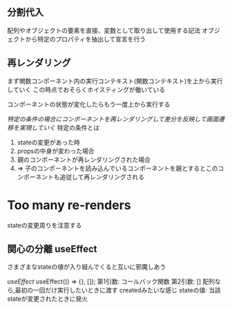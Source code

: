 ## 分割代入
配列やオブジェクトの要素を直接、変数として取り出して使用する記法
オブジェクトから特定のプロパティを抽出して宣言を行う

## 再レンダリング
まず関数コンポーネント内の実行コンテキスト(関数コンテキスト)を上から実行していく
この時点でおそらくホイスティングが働いている

コンポーネントの状態が変化したらもう一度上から実行する

*特定の条件の場合にコンポーネントを再レンダリングして差分を反映して画面遷移を実現していく*
特定の条件とは
1. stateの変更があった時
2. propsの中身が変わった場合
3. 親のコンポーネントが再レンダリングされた場合 
4. => 子のコンポーネントを読み込んでいるコンポーネントを親とするとこのコンポーネントも追従して再レンダリングされる


# Too many re-renders
stateの変更周りを注意する

## 関心の分離 useEffect
さまざまなstateの値が入り組んでくると互いに邪魔しあう

*useEffect*
useEffect(() => {}, []);
第1引数: コールバック関数
第2引数: 
        [] 配列なら,最初の一回だけ実行したいときに渡す createdみたいな感じ
        stateの値: 当該stateが変更されたときに発火